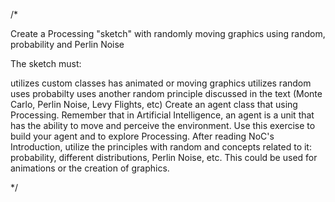 /*

Create a Processing "sketch" with randomly moving graphics using random, probability and Perlin Noise

The sketch must:

utilizes custom classes
has animated or moving graphics
utilizes random
uses probabilty
uses another random principle discussed in the text (Monte Carlo, Perlin Noise, Levy Flights, etc)
Create an agent class that using Processing. Remember that in Artificial Intelligence, an agent is a unit that has the ability to move and perceive the environment. Use this exercise to build your agent and to explore Processing. After reading NoC's Introduction, utilize the principles with random and concepts related to it: probability, different distributions, Perlin Noise, etc. This could be used for animations or the creation of graphics.

*/
